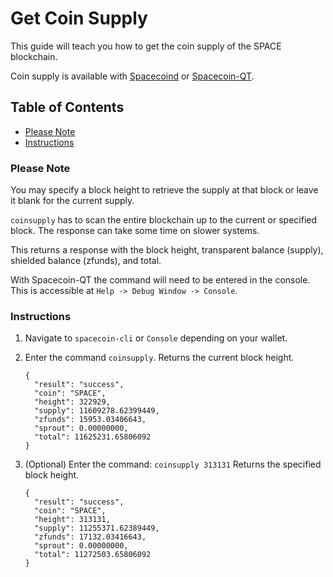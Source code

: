# Get Coin Supply

This guide will teach you how to get the coin supply of the SPACE blockchain.

Coin supply is available with [Spacecoind](https://github.com/spaceworksco/spacecoin) or [Spacecoin-QT](https://spacecoin.network/#wallets).

## Table of Contents

- [Please Note](#Please-Note)
- [Instructions](#Instructions)


### Please Note

You may specify a block height to retrieve the supply at that block or leave it blank for the current supply.

`coinsupply` has to scan the entire blockchain up to the current or specified block. The response can take some time on slower systems.

This returns a response with the block height, transparent balance (supply), shielded balance (zfunds), and total.

With Spacecoin-QT the command will need to be entered in the console. This is accessible at `Help -> Debug Window -> Console`.


### Instructions

1. Navigate to `spacecoin-cli` or `Console` depending on your wallet.

2. Enter the command `coinsupply`. Returns the current block height.

    ```
    {
      "result": "success",
      "coin": "SPACE",
      "height": 322929,
      "supply": 11609278.62399449,
      "zfunds": 15953.03406643,
      "sprout": 0.00000000,
      "total": 11625231.65806092
    }
    ```

3. (Optional) Enter the command: `coinsupply 313131` Returns the specified block height.

    ```
    {
      "result": "success",
      "coin": "SPACE",
      "height": 313131,
      "supply": 11255371.62389449,
      "zfunds": 17132.03416643,
      "sprout": 0.00000000,
      "total": 11272503.65806092
    }
    ```
